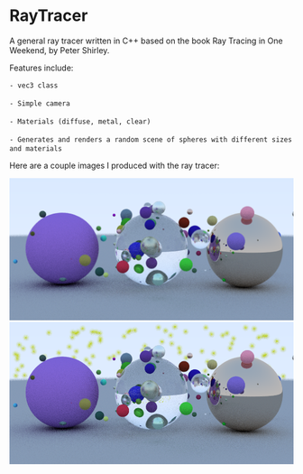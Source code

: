 # RayTracer
A general ray tracer written in C++ based on the book Ray Tracing in One Weekend, by Peter Shirley.

Features include: 

    - vec3 class
    
    - Simple camera
    
    - Materials (diffuse, metal, clear) 
    
    - Generates and renders a random scene of spheres with different sizes and materials

Here are a couple images I produced with the ray tracer:

<p align="left">
  <img src="scene.png" width="1000" title="scene.png">
  <img src="scene2.png" width="1000" title="scene2.png">
</p>
